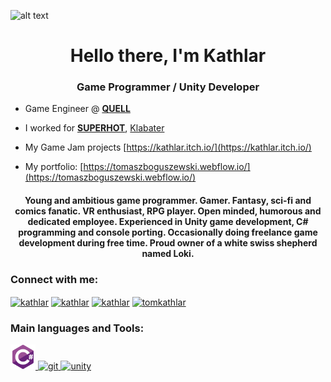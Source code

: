 ![alt text](https://media-exp1.licdn.com/dms/image/C4E16AQGVpnKycMEAmQ/profile-displaybackgroundimage-shrink_200_800/0/1645471934095?e=1652313600&v=beta&t=-UFx9qRQHVPOOleLxrEHaLMnQShWkaXWCUYSJ--m89A)
  <h1 align="center">Hello there, I'm Kathlar</h1>
<h3 align="center">Game Programmer / Unity Developer</h3>

- Game Engineer @ <b>[QUELL](https://playquell.com/)</b>

- I worked for <b>[SUPERHOT](https://superhotgame.com/)</b>, [Klabater](https://klabater.com/en/home/)

- My Game Jam projects [https://kathlar.itch.io/](https://kathlar.itch.io/)

- My portfolio: [https://tomaszboguszewski.webflow.io/](https://tomaszboguszewski.webflow.io/)

<h4 align="center">Young and ambitious game programmer. Gamer. Fantasy, sci-fi and comics fanatic. VR enthusiast, RPG player. 
Open minded, humorous and dedicated employee. Experienced in Unity game development, C# programming and console porting. 
Occasionally doing freelance game development during free time.
Proud owner of a white swiss shepherd named Loki.</h4>

<h3 align="left">Connect with me:</h3>
<p align="left">
<a href="https://twitter.com/kathlar" target="blank"><img align="center" src="https://raw.githubusercontent.com/rahuldkjain/github-profile-readme-generator/master/src/images/icons/Social/twitter.svg" alt="kathlar" height="30" width="40" /></a>
<a href="https://linkedin.com/in/kathlar" target="blank"><img align="center" src="https://raw.githubusercontent.com/rahuldkjain/github-profile-readme-generator/master/src/images/icons/Social/linked-in-alt.svg" alt="kathlar" height="30" width="40" /></a>
<a href="https://fb.com/kathlar" target="blank"><img align="center" src="https://raw.githubusercontent.com/rahuldkjain/github-profile-readme-generator/master/src/images/icons/Social/facebook.svg" alt="kathlar" height="30" width="40" /></a>
<a href="https://instagram.com/tomkathlar" target="blank"><img align="center" src="https://raw.githubusercontent.com/rahuldkjain/github-profile-readme-generator/master/src/images/icons/Social/instagram.svg" alt="tomkathlar" height="30" width="40" /></a>
</p>

<h3 align="left">Main languages and Tools:</h3>
<p align="left"> <a href="https://www.w3schools.com/cs/" target="_blank" rel="noreferrer"> <img src="https://raw.githubusercontent.com/devicons/devicon/master/icons/csharp/csharp-original.svg" alt="csharp" width="40" height="40"/> </a> <a href="https://git-scm.com/" target="_blank" rel="noreferrer"> <img src="https://www.vectorlogo.zone/logos/git-scm/git-scm-icon.svg" alt="git" width="40" height="40"/> </a> <a href="https://unity.com/" target="_blank" rel="noreferrer"> <img src="https://www.vectorlogo.zone/logos/unity3d/unity3d-icon.svg" alt="unity" width="40" height="40"/> </a> </p>

